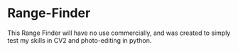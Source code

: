 # Range-Finder
This Range Finder will have no use commercially, and was created to simply test my skills in CV2 and photo-editing in python. 
